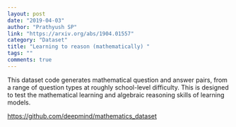 ```yaml
---
layout: post
date: "2019-04-03"
author: "Prathyush SP"
link: "https://arxiv.org/abs/1904.01557"
category: "Dataset"
title: "Learning to reason (mathematically) "
tags: ""
comments: true
---
```

This dataset code generates mathematical question and answer pairs, from a range of question types at roughly school-level difficulty. This is designed to test the mathematical learning and algebraic reasoning skills of learning models.

https://github.com/deepmind/mathematics_dataset
